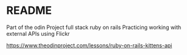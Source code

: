 # README

Part of the odin Project full stack ruby on rails
Practicing working with external APIs using Flickr

https://www.theodinproject.com/lessons/ruby-on-rails-kittens-api
